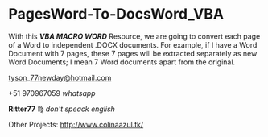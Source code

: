 # PagesWord-To-DocsWord_VBA
With this ***VBA MACRO WORD*** Resource, we are going to convert each page of a Word to independent .DOCX documents. For example, if I have a Word Document with 7 pages, these 7 pages will be extracted separately as new Word Documents; I mean 7 Word documents apart from the original.

tyson_77newday@hotmail.com

+51 970967059    *whatsapp*

**Ritter77** :virgo:    *don't speack english*

Other Projects:
	http://www.colinaazul.tk/

